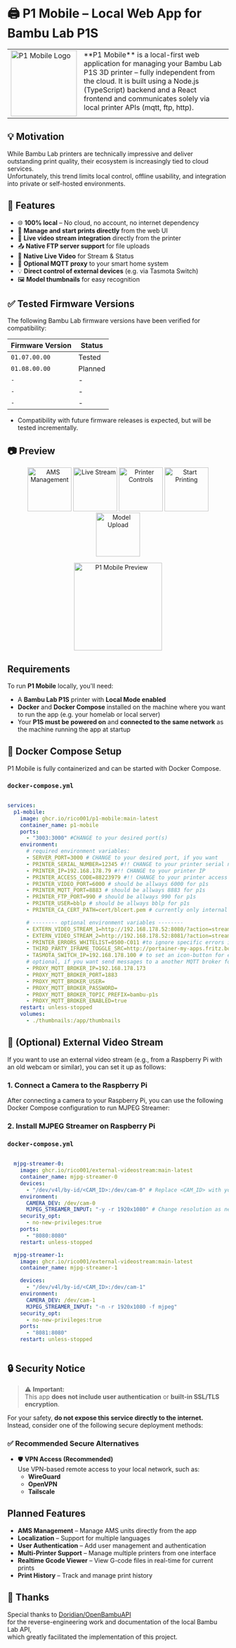 # 🖨️ P1 Mobile – Local Web App for Bambu Lab P1S

<table border="0">
  <tr style="vertical-align: top; border: none;">
    <td>
      <img src="./screenshots/printer.png" alt="P1 Mobile Logo" width="150"/>
    </td>
    <td>
      **P1 Mobile** is a local-first web application for managing your Bambu Lab P1S 3D printer – fully independent from the cloud.  
      It is built using a Node.js (TypeScript) backend and a React frontend and communicates solely via local printer APIs (mqtt, ftp, http).
    </td>
  </tr>
</table>

## 💡 Motivation
While Bambu Lab printers are technically impressive and deliver outstanding print quality, their ecosystem is increasingly tied to cloud services.  
Unfortunately, this trend limits local control, offline usability, and integration into private or self-hosted environments.


## 🔧 Features

- 🌐 **100% local** – No cloud, no account, no internet dependency  
- 📁 **Manage and start prints directly** from the web UI  
- 📸 **Live video stream integration** directly from the printer  
- 📤 **Native FTP server support** for file uploads  
- 🎥 **Native Live Video** for Stream & Status
- 🧠 **Optional MQTT proxy** to your smart home system  
- 💡 **Direct control of external devices** (e.g. via Tasmota Switch)
- 🖼️ **Model thumbnails** for easy recognition  

## ✅ Tested Firmware Versions

The following Bambu Lab firmware versions have been verified for compatibility:

| Firmware Version | Status     |
|------------------|------------|
| `01.07.00.00`    | Tested     |
| `01.08.00.00`    | Planned    |
| `-`              | -          |
| `-`              | -          |
| `-`              | -          |

- Compatibility with future firmware releases is expected, but will be tested incrementally.

## 📷 Preview
<p align="center">
  <img src="./screenshots/1.png" alt="AMS Management" width="100"/>
  <img src="./screenshots/2.png" alt="Live Stream" width="100"/>
  <img src="./screenshots/3.png" alt="Printer Controls" width="100"/>
  <img src="./screenshots/4.png" alt="Start Printing" width="100"/>
  <img src="./screenshots/5.png" alt="Model Upload" width="100"/>
</p>
<p align="center">
  <img src="./screenshots/demo.gif" alt="P1 Mobile Preview" width="200"/>
</p>

## Requirements

To run **P1 Mobile** locally, you'll need:

- A **Bambu Lab P1S** printer with **Local Mode enabled**
- **Docker** and **Docker Compose** installed on the machine where you want to run the app (e.g. your homelab or local server)
- Your **P1S must be powered on** and **connected to the same network** as the machine running the app at startup
## 🐳 Docker Compose Setup

P1 Mobile is fully containerized and can be started with Docker Compose.

### `docker-compose.yml`
```yaml

services:
  p1-mobile:
    image: ghcr.io/rico001/p1-mobile:main-latest
    container_name: p1-mobile
    ports:
      - "3003:3000" #CHANGE to your desired port(s)
    environment:
      # required environment variables:
      - SERVER_PORT=3000 # CHANGE to your desired port, if you want 
      - PRINTER_SERIAL_NUMBER=12345 #!! CHANGE to your printer serial number
      - PRINTER_IP=192.168.178.79 #!! CHANGE to your printer IP
      - PRINTER_ACCESS_CODE=88223979 #!! CHANGE to your printer access code
      - PRINTER_VIDEO_PORT=6000 # should be allways 6000 for p1s
      - PRINTER_MQTT_PORT=8883 # should be allways 8883 for p1s
      - PRINTER_FTP_PORT=990 # should be allways 990 for p1s
      - PRINTER_USER=bblp # should be allways bblp for p1s
      - PRINTER_CA_CERT_PATH=cert/blcert.pem # currently only internal cert/blcert.pem is supported, do not change this

      # -------- optional environment variables --------
      - EXTERN_VIDEO_STREAM_1=http://192.168.178.52:8080/?action=stream # to set an external video, see section below for more details
      - EXTERN_VIDEO_STREAM_2=http://192.168.178.52:8081/?action=stream # to set an external video, see sectio below for more details
      - PRINTER_ERRORS_WHITELIST=0500-C011 #to ignore specific errors in frontend, e.g. 0500-C011 (https://wiki.bambulab.com/en/hms/error-code)
      - THIRD_PARTY_IFRAME_TOGGLE_SRC=http://portainer-my-apps.fritz.box:5000/?deviceId=6827c4887ea5ad00133d18d6 #to set a icon in printersteam, for external lamp or other devices
      - TASMOTA_SWITCH_IP=192.168.178.100 # to set an icon-button for external tasmota power switch
      # optional, if you want send messages to a another MQTT broker for home automation or other purposes
      - PROXY_MQTT_BROKER_IP=192.168.178.173
      - PROXY_MQTT_BROKER_PORT=1883
      - PROXY_MQTT_BROKER_USER= 
      - PROXY_MQTT_BROKER_PASSWORD=
      - PROXY_MQTT_BROKER_TOPIC_PREFIX=bambu-p1s
      - PROXY_MQTT_BROKER_ENABLED=true
    restart: unless-stopped
    volumes:
      - ./thumbnails:/app/thumbnails
```

## 🎥 (Optional) External Video Stream

If you want to use an external video stream (e.g., from a Raspberry Pi with an old webcam or similar), you can set it up as follows:

### 1. Connect a Camera to the Raspberry Pi

After connecting a camera to your Raspberry Pi, you can use the following Docker Compose configuration to run MJPEG Streamer:

### 2. Install MJPEG Streamer on Raspberry Pi
### `docker-compose.yml`
```yaml

  mjpg-streamer-0:
    image: ghcr.io/rico001/external-videostream:main-latest
    container_name: mjpg-streamer-0
    devices:
      - "/dev/v4l/by-id/<CAM_ID>:/dev/cam-0" # Replace <CAM_ID> with your camera's ID from /dev/v4l/by-id
    environment:
      CAMERA_DEV: /dev/cam-0
      MJPEG_STREAMER_INPUT: "-y -r 1920x1080" # Change resolution as needed
    security_opt:
      - no-new-privileges:true
    ports:
      - "8080:8080"
    restart: unless-stopped

  mjpg-streamer-1:
    image: ghcr.io/rico001/external-videostream:main-latest
    container_name: mjpg-streamer-1

    devices:
      - "/dev/v4l/by-id/<CAM_ID>:/dev/cam-1"
    environment:
      CAMERA_DEV: /dev/cam-1
      MJPEG_STREAMER_INPUT: "-n -r 1920x1080 -f mjpeg"
    security_opt:
      - no-new-privileges:true
    ports:
      - "8081:8080"
    restart: unless-stopped
  
```

## 🔒 Security Notice

> ⚠️ **Important:**  
> This app **does not include user authentication** or **built-in SSL/TLS encryption**.

For your safety, **do not expose this service directly to the internet.**  
Instead, consider one of the following secure deployment methods:

### ✅ Recommended Secure Alternatives

- 🛡️ **VPN Access (Recommended)**  
  Use VPN-based remote access to your local network, such as:
  - **WireGuard**
  - **OpenVPN**
  - **Tailscale**

## Planned Features
- **AMS Management** – Manage AMS units directly from the app
- **Localization** – Support for multiple languages
- **User Authentication** – Add user management and authentication
- **Multi-Printer Support** – Manage multiple printers from one interface
- **Realtime Gcode Viewer** – View G-code files in real-time for current prints
- **Print History** – Track and manage print history

## 🙏 Thanks
Special thanks to [Doridian/OpenBambuAPI](https://github.com/Doridian/OpenBambuAPI)  
for the reverse-engineering work and documentation of the local Bambu Lab API,  
which greatly facilitated the implementation of this project.